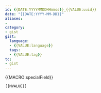 ```yaml
---
id: {{DATE:YYYYMMDDHHmmss}}_{{VALUE:uuid}}
date: "{{DATE:YYYY-MM-DD}}"
aliases:
- 
category:
- gist
gist:
  language:
  - {{VALUE:language}}
  tags:
  - {{VALUE:tag}}
tc:
- gist
---
```

{{MACRO:specialField}}

```{{VALUE:codeblock}}
{{MVALUE}}
```
